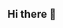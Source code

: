 ## Hi there 👋

<!--
**alirezaomidi1999/alirezaomidi1999** is a ✨ _special_ ✨ repository because its `README.md` (this file) appears on your GitHub profile.

🌟 About Me

🎓 Bachelor's Degree in Computer Engineering.

💻 Web developer since 2021, focusing on creating functional and visually appealing user interfaces.

🛠 Passionate about modern web technologies and delivering great user experiences.
